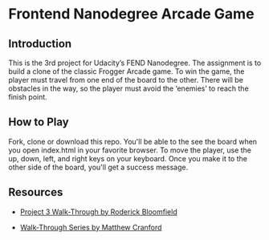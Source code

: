 # Frontend Nanodegree Arcade Game

## Introduction

This is the 3rd project for Udacity’s FEND Nanodegree. The assignment is to build a clone of the classic Frogger Arcade game. To win the game, the player must travel from one end of the  board to the other. There will be obstacles in the way, so the player must avoid the ‘enemies’ to reach the finish point.

## How to Play

Fork, clone or download this repo. You'll be able to the see the board when you open index.html in your favorite browser. To move the player, use the up, down, left, and right keys on your keyboard. Once you make it to the other side of the board, you'll get a success message.
 

## Resources
* [Project 3 Walk-Through by Roderick Bloomfield](https://zoom.us/recording/play/aulotDlzKFegQFIJTaTzKgWvNkVsYtlwO454vL1UPE1Cm6lOUBQCtfVurPOIAGAS?startTime=1529542978000)

* [Walk-Through Series by Matthew Cranford](https://matthewcranford.com/arcade-game-walkthrough-part-1-starter-code-breakdown)

